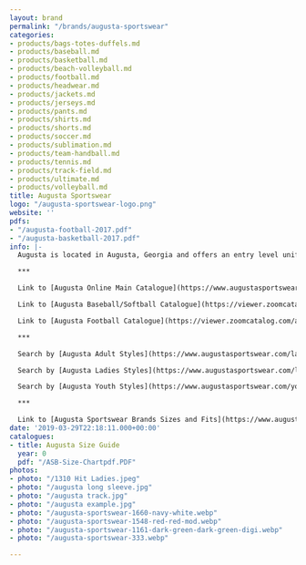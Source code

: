 ```yaml
---
layout: brand
permalink: "/brands/augusta-sportswear"
categories:
- products/bags-totes-duffels.md
- products/baseball.md
- products/basketball.md
- products/beach-volleyball.md
- products/football.md
- products/headwear.md
- products/jackets.md
- products/jerseys.md
- products/pants.md
- products/shirts.md
- products/shorts.md
- products/soccer.md
- products/sublimation.md
- products/team-handball.md
- products/tennis.md
- products/track-field.md
- products/ultimate.md
- products/volleyball.md
title: Augusta Sportswear
logo: "/augusta-sportswear-logo.png"
website: ''
pdfs:
- "/augusta-football-2017.pdf"
- "/augusta-basketball-2017.pdf"
info: |-
  Augusta is located in Augusta, Georgia and offers an entry level uniform from a pricing point. We have been pleased with the Augusta garments we have seen.

  ***

  Link to [Augusta Online Main Catalogue](https://www.augustasportswear.com/catalog)

  Link to [Augusta Baseball/Softball Catalogue](https://viewer.zoomcatalog.com/augusta-sportswear-baseball-softball-2020)

  Link to [Augusta Football Catalogue](https://viewer.zoomcatalog.com/augusta-sportswear-football-2020)

  ***

  Search by [Augusta Adult Styles](https://www.augustasportswear.com/ladies-shop-by-brand-augusta)

  Search by [Augusta Ladies Styles](https://www.augustasportswear.com/ladies-shop-by-brand-augusta)

  Search by [Augusta Youth Styles](https://www.augustasportswear.com/youth-shop-by-brand-augusta)

  ***

  Link to [Augusta Sportswear Brands Sizes and Fits](https://www.augustasportswear.com/sizes-and-fits)
date: '2019-03-29T22:18:11.000+00:00'
catalogues:
- title: Augusta Size Guide
  year: 0
  pdf: "/ASB-Size-Chartpdf.PDF"
photos:
- photo: "/1310 Hit Ladies.jpeg"
- photo: "/augusta long sleeve.jpg"
- photo: "/augusta track.jpg"
- photo: "/augusta example.jpg"
- photo: "/augusta-sportswear-1660-navy-white.webp"
- photo: "/augusta-sportswear-1548-red-red-mod.webp"
- photo: "/augusta-sportswear-1161-dark-green-dark-green-digi.webp"
- photo: "/augusta-sportswear-333.webp"

---
```

